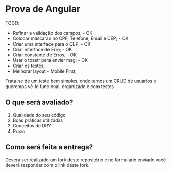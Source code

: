 # Prova de Angular

TODO:
* Refinar a validação dos campos; - OK
* Colocar mascaras no CPF, Telefone, Email e CEP; - OK
* Criar uma interface para o CEP; - OK
* Criar interface de Erro; - OK
* Criar constante de Erros; - OK
* Usar o toastr para enviar msg; - OK
* Criar os testes;
* Melhorar layout - Mobile First;

Trata-se de um teste bem simples, onde temos um CRUD de usuários e queremos vê-lo funcional, organizado e com testes

## O que será avaliado?

1. Qualidade do seu código
2. Boas práticas utilizadas
3. Conceitos de DRY
4. Prazo

## Como será feita a entrega?

Deverá ser realizado um fork deste repositório e no formulário enviado você deverá responder com o link deste fork.
